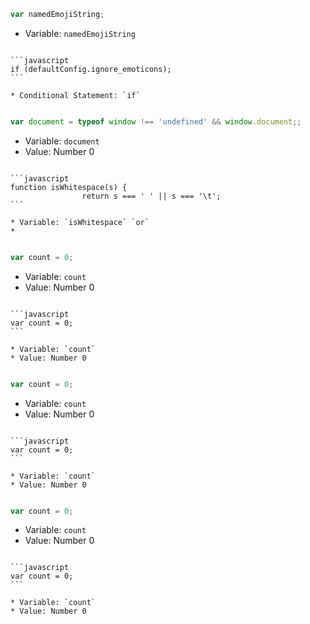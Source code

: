 ```javascript
var namedEmojiString;
```

* Variable: `namedEmojiString`
 
~~~

```javascript
if (defaultConfig.ignore_emoticons);
```

* Conditional Statement: `if`
 
~~~

```javascript
var document = typeof window !== 'undefined' && window.document;;
```

* Variable: `document`
* Value: Number 0
 
~~~

```javascript
function isWhitespace(s) {
                return s === ' ' || s === '\t';
```

* Variable: `isWhitespace` `or`
* 
 
~~~

```javascript
var count = 0;
```

* Variable: `count`
* Value: Number 0
 
~~~

```javascript
var count = 0;
```

* Variable: `count`
* Value: Number 0
 
~~~

```javascript
var count = 0;
```

* Variable: `count`
* Value: Number 0
 
~~~

```javascript
var count = 0;
```

* Variable: `count`
* Value: Number 0
 
~~~

```javascript
var count = 0;
```

* Variable: `count`
* Value: Number 0
 
~~~

```javascript
var count = 0;
```

* Variable: `count`
* Value: Number 0
 
~~~